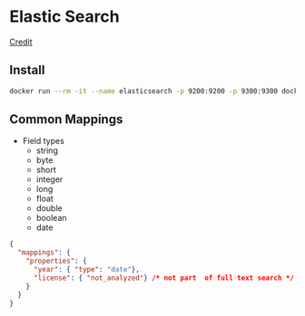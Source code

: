 # Elastic Search

[Credit](https://www.udemy.com/course/elasticsearch-7-and-elastic-stack/learn/lecture/14728774)

## Install

``` bash
docker run --rm -it --name elasticsearch -p 9200:9200 -p 9300:9300 docker.elastic.co/elasticsearch/elasticsearch:7.16.2
```


## Common Mappings

- Field types
  - string
  - byte
  - short
  - integer
  - long
  - float
  - double
  - boolean
  - date

``` json
{
  "mappings": {
    "properties": {
      "year": { "type": "date"},
      "license": { "not_analyzed"} /* not part  of full text search */
    }
  }
}
```